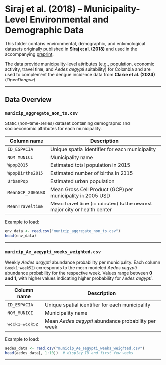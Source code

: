 # Siraj et al. (2018) – Municipality-Level Environmental and Demographic Data

This folder contains environmental, demographic, and entomological datasets originally published in **Siraj et al. (2018)** and used in the accompanying [preprint](https://www.medrxiv.org/content/10.1101/2024.11.28.24318136v2).

The data provide municipality-level attributes (e.g., population, economic activity, travel time, and *Aedes aegypti* suitability) for Colombia and are used to complement the dengue incidence data from **Clarke et al. (2024)** (*OpenDengue*).

---


## Data Overview

### `municip_aggregate_non_ts.csv`

Static (non–time-series) dataset containing demographic and socioeconomic attributes for each municipality.

| Column name       | Description                                                              |
| ----------------- | ------------------------------------------------------------------------ |
| `ID_ESPACIA`      | Unique spatial identifier for each municipality                          |
| `NOM_MUNICI`      | Municipality name                                                        |
| `Wpop2015`        | Estimated total population in 2015                                       |
| `WpopBirths2015`  | Estimated number of births in 2015                                       |
| `UrbanPop`        | Estimated urban population                                               |
| `MeanGCP_2005USD` | Mean Gross Cell Product (GCP) per municipality in 2005 USD               |
| `MeanTraveltime`  | Mean travel time (in minutes) to the nearest major city or health center |

Example to load:

```r
env_data <- read.csv("municip_aggregate_non_ts.csv")
head(env_data)
```

---

### `municip_Ae_aegypti_weeks_weighted.csv`

Weekly *Aedes aegypti* abundance probability per municipality.
Each column (`week1`–`week52`) corresponds to the mean modeled *Aedes aegypti* abundance probability for the respective week.
Values range between **0 and 1**, with higher values indicating higher probability for *Aedes aegypti*. 

| Column name      | Description                                                                  |
| ---------------- | ---------------------------------------------------------------------------- |
| `ID_ESPACIA`     | Unique spatial identifier for each municipality                              |
| `NOM_MUNICI`     | Municipality name                                                            |
| `week1`–`week52` | Mean *Aedes aegypti* abundance probability per week                              |

Example to load:

```r
aedes_data <- read.csv("municip_Ae_aegypti_weeks_weighted.csv")
head(aedes_data[, 1:10])  # display ID and first few weeks
```

---





